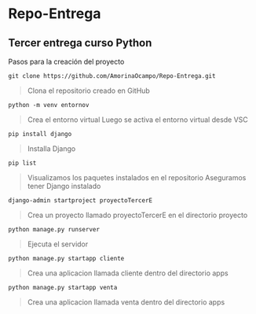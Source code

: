 # Repo-Entrega

## Tercer entrega curso Python

Pasos para la creación del proyecto

`git clone https://github.com/AmorinaOcampo/Repo-Entrega.git`
> Clona el repositorio creado en GitHub

`python -m venv entornov`
> Crea el entorno virtual
> Luego se activa el entorno virtual desde VSC

`pip install django`
> Installa Django

`pip list`
> Visualizamos los paquetes instalados en el repositorio
> Aseguramos tener Django instalado

`django-admin startproject proyectoTercerE`
> Crea un proyecto llamado proyectoTercerE en el directorio proyecto

`python manage.py runserver`
> Ejecuta el servidor

`python manage.py startapp cliente`
> Crea una aplicacion llamada cliente dentro del directorio apps

`python manage.py startapp venta`
> Crea una aplicacion llamada venta dentro del directorio apps